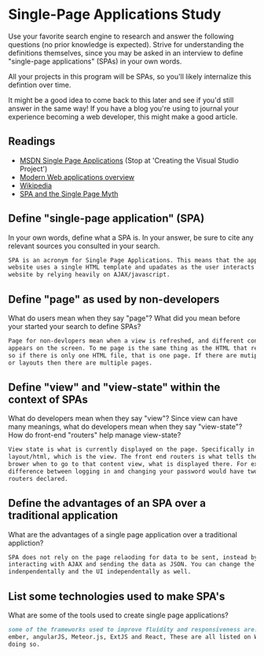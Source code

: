 # Single-Page Applications Study

Use your favorite search engine to research and answer the following questions
(no prior knowledge is expected). Strive for understanding the definitions
themselves, since you may be asked in an interview to define "single-page
applications" (SPAs) in your own words.

All your projects in this program will be SPAs, so you'll likely internalize
this defintion over time.

It might be a good idea to come back to this later and see if you'd still answer
in the same way! If you have a blog you're using to journal your experience
becoming a web developer, this might make a good article.

## Readings

-   [MSDN Single Page Applications](https://msdn.microsoft.com/en-us/magazine/dn463786.aspx) (Stop at 'Creating the Visual Studio Project')
-   [Modern Web applications overview](http://singlepageappbook.com/goal.html)
-   [Wikipedia](https://en.wikipedia.org/wiki/Single-page_application)
-   [SPA and the Single Page Myth](https://johnpapa.net/pageinspa/)

## Define "single-page application" (SPA)

In your own words, define what a SPA is. In your answer, be sure to cite any
relevant sources you consulted in your search.

```md
SPA is an acronym for Single Page Applications. This means that the app or
website uses a single HTML template and upadates as the user interacts with the
website by relying heavily on AJAX/javascript.
```

## Define "page" as used by non-developers

What do users mean when they say "page"? What did you mean before your started
your search to define SPAs?

```md
Page for non-devlopers mean when a view is refreshed, and different content
appears on the screen. To me page is the same thing as the HTML that reflects it
so if there is only one HTML file, that is one page. If there are mutiple templates
or layouts then there are multiple pages.
```

## Define "view" and "view-state" within the context of SPAs

What do developers mean when they say "view"? Since view can have many meanings,
what do developers mean when they say "view-state"? How do front-end "routers"
help manage view-state?

```md
View state is what is currently displayed on the page. Specifically in relation to the
layout/html, which is the view. The front end routers is what tells the the
brower when to go to that content view, what is displayed there. For example the
difference between logging in and changing your password would have two different
routers declared.
```

## Define the advantages of an SPA over a traditional application

What are the advantages of a single page application over a traditional appliction?

```md
SPA does not rely on the page relaoding for data to be sent, instead by the SPA
interacting with AJAX and sending the data as JSON. You can change the HTML
indenpendentally and the UI independentally as well.
```

## List some technologies used to make SPA's

What are some of the tools used to create single page applications?

```md
some of the frameworks used to improve fluidity and responsiveness are:
ember, angularJS, Meteor.js, ExtJS and React, These are all listed on Wiki for
doing so.
```
